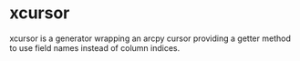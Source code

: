 # xcursor
xcursor is a generator wrapping an arcpy cursor providing a getter method to use field names instead of column indices.
